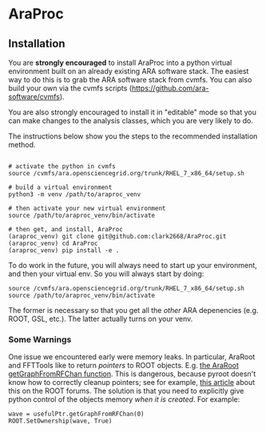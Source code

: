 # AraProc

## Installation

You are **strongly encouraged** to install AraProc into a 
python virtual environment built on an already existing ARA software stack.
The easiest way to do this is to grab the ARA software stack from cvmfs.
You can also build your own via the cvmfs scripts (https://github.com/ara-software/cvmfs).

You are also strongly encouraged to install it in "editable"
mode so that you can make changes to the analysis classes,
which you are very likely to do.

The instructions below show you the steps to the recommended installation method.

```

# activate the python in cvmfs
source /cvmfs/ara.opensciencegrid.org/trunk/RHEL_7_x86_64/setup.sh

# build a virtual environment
python3 -m venv /path/to/araproc_venv

# then activate your new virtual environment
source /path/to/araproc_venv/bin/activate

# then get, and install, AraProc
(araproc_venv) git clone git@github.com:clark2668/AraProc.git
(araproc_venv) cd AraProc
(araproc_venv) pip install -e .

```

To do work in the future, you will always need to start up your environment,
and then your virtual env. So you will always start by doing:
```
source /cvmfs/ara.opensciencegrid.org/trunk/RHEL_7_x86_64/setup.sh
source /path/to/araproc_venv/bin/activate
```
The former is necessary so that you get all the *other* ARA depenencies
(e.g. ROOT, GSL, etc.).
The latter actually turns on your venv.

### Some Warnings

One issue we encountered early were memory leaks.
In particular, AraRoot and FFTTools like to return *pointers* to ROOT objects.
E.g. [the AraRoot getGraphFromRFChan function](https://github.com/ara-software/AraRoot/blob/master/AraEvent/UsefulIcrrStationEvent.cxx#L51C1-L52C1).
This is dangerous, because pyroot doesn't know how to correctly cleanup
pointers; see for example, [this article](https://github.com/root-project/root/issues/11397)
about this on the ROOT forums.
The solution is that you need to explicitly give python control of the objects memory *when it is created*. For example:
```
wave = usefulPtr.getGraphFromRFChan(0)
ROOT.SetOwnership(wave, True)
```